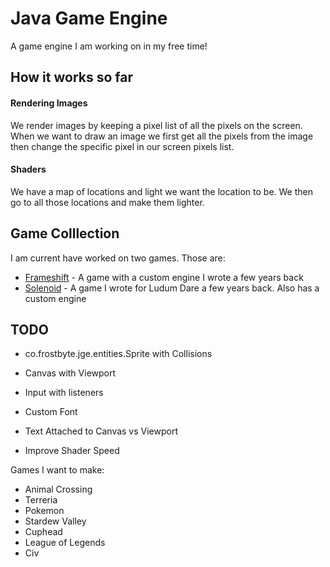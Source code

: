 # Java Game Engine
A game engine I am working on in my free time!

## How it works so far
#### Rendering Images
We render images by keeping a pixel list of all the pixels on the screen. When we want to draw an image we first get all the pixels from the image then change the specific pixel in our screen pixels list. 

#### Shaders
We have a map of locations and light we want the location to be. We then go to all those locations and make them lighter.

## Game Colllection
I am current have worked on two games. Those are:
- [Frameshift](https://github.com/Avery246813579/Frameshift) - A game with a custom engine I wrote a few years back
- [Solenoid](https://github.com/Avery246813579/Solenoid) - A game I wrote for Ludum Dare a few years back. Also has a custom engine

## TODO 
- co.frostbyte.jge.entities.Sprite with Collisions
- Canvas with Viewport
- Input with listeners

- Custom Font 
- Text Attached to Canvas vs Viewport
- Improve Shader Speed

Games I want to make: 
- Animal Crossing
- Terreria 
- Pokemon
- Stardew Valley
- Cuphead
- League of Legends 
- Civ